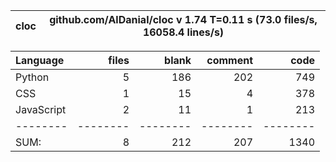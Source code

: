 cloc|github.com/AlDanial/cloc v 1.74  T=0.11 s (73.0 files/s, 16058.4 lines/s)
--- | ---

Language|files|blank|comment|code
:-------|-------:|-------:|-------:|-------:
Python|5|186|202|749
CSS|1|15|4|378
JavaScript|2|11|1|213
--------|--------|--------|--------|--------
SUM:|8|212|207|1340
